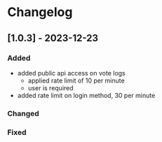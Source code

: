 # Changelog

## [1.0.3] - 2023-12-23
### Added
- added public api access on vote logs
    - applied rate limit of 10 per minute
    - user is required
- added rate limit on login method, 30 per minute

### Changed

### Fixed
